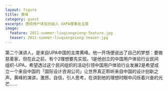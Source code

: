 ```yaml
---
layout: figure
title: 黄峰
category: guest
excerpt: 唐硕用户体验创始人 UXPA理事会主席
image:
  feature: 2011-summer-liuqiongxiong-feature.jpg
  teaser: 2011-summer-liuqiongxiong-teaser.jpg
---
```


第二个演讲人，是来自UPA中国的主席黄峰。他一开场便说出了自己的梦想：要做慈善家，但在此之前，有个2理想要先实现。1是他创立的中国用户体验行业民间组织-UPA，希望透过这个民间组织的活动引领中国用户体验行业发展2是希望成立一个来自中国的「国际设计咨询公司」让世界真正聆听来自中国的设计创新之声。黄峰的演讲，激昂，自信，引人思考，在讲到他的理想时眼中闪烁着兴奋的光芒……